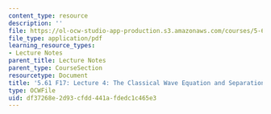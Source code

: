 ```yaml
---
content_type: resource
description: ''
file: https://ol-ocw-studio-app-production.s3.amazonaws.com/courses/5-61-physical-chemistry-fall-2017/df37268e2d93cfdd441afdedc1c465e3_MIT5_61F17_lec4.pdf
file_type: application/pdf
learning_resource_types:
- Lecture Notes
parent_title: Lecture Notes
parent_type: CourseSection
resourcetype: Document
title: '5.61 F17: Lecture 4: The Classical Wave Equation and Separation of Variables'
type: OCWFile
uid: df37268e-2d93-cfdd-441a-fdedc1c465e3
---
```

